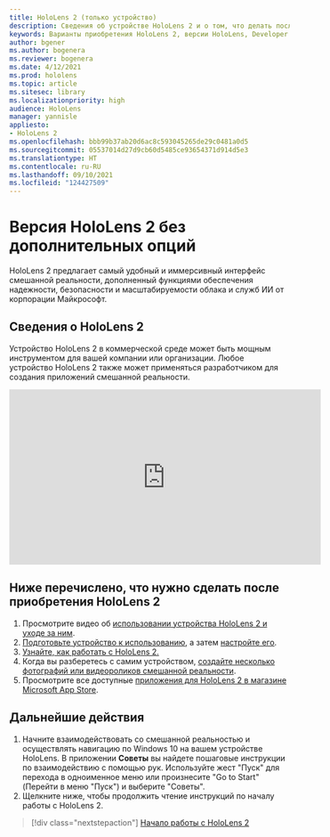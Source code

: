 ```yaml
---
title: HoloLens 2 (только устройство)
description: Сведения об устройстве HoloLens 2 и о том, что делать после получения устройства.
keywords: Варианты приобретения HoloLens 2, версии HoloLens, Developer Edition
author: bgener
ms.author: bogenera
ms.reviewer: bogenera
ms.date: 4/12/2021
ms.prod: hololens
ms.topic: article
ms.sitesec: library
ms.localizationpriority: high
audience: HoloLens
manager: yannisle
appliesto:
- HoloLens 2
ms.openlocfilehash: bbb99b37ab20d6ac8c593045265de29c0481a0d5
ms.sourcegitcommit: 05537014d27d9cb60d5485ce93654371d914d5e3
ms.translationtype: HT
ms.contentlocale: ru-RU
ms.lasthandoff: 09/10/2021
ms.locfileid: "124427509"
---
```

# <a name="hololens-2-device-only-edition"></a>Версия HoloLens 2 без дополнительных опций

HoloLens 2 предлагает самый удобный и иммерсивный интерфейс смешанной реальности, дополненный функциями обеспечения надежности, безопасности и масштабируемости облака и служб ИИ от корпорации Майкрософт.

## <a name="learn-about-hololens-2"></a>Сведения о HoloLens 2
Устройство HoloLens 2 в коммерческой среде может быть мощным инструментом для вашей компании или организации. Любое устройство HoloLens 2 также может применяться разработчиком для создания приложений смешанной реальности.

<iframe width="560" height="315" src="https://www.youtube.com/embed/XwOnHqiNAeU" frameborder="0" allow="accelerometer; autoplay; clipboard-write; encrypted-media; gyroscope; picture-in-picture" allowfullscreen></iframe>

## <a name="heres-what-to-do-next-with-the-hololens-2"></a>Ниже перечислено, что нужно сделать после приобретения HoloLens 2

1. Просмотрите видео об [использовании устройства HoloLens 2 и уходе за ним](/hololens/hololens2-maintenance##HoloLens-2-Use-and-Care).
1. [Подготовьте устройство к использованию](/hololens/hololens2-setup), а затем [настройте его](/hololens/hololens2-start).
1. [Узнайте, как работать с HoloLens 2.](/hololens/holographic-home)
1. Когда вы разберетесь с самим устройством, [создайте несколько фотографий или видеороликов смешанной реальности](/hololens/holographic-photos-and-videos).
1. Просмотрите все доступные [приложения для HoloLens 2 в магазине Microsoft App Store](/hololens/holographic-store-apps).

## <a name="next-steps"></a>Дальнейшие действия

1. Начните взаимодействовать со смешанной реальностью и осуществлять навигацию по Windows 10 на вашем устройстве HoloLens. В приложении **Советы** вы найдете пошаговые инструкции по взаимодействию с помощью рук. Используйте жест "Пуск" для перехода в одноименное меню или произнесите "Go to Start" (Перейти в меню "Пуск") и выберите "Советы".
1. Щелкните ниже, чтобы продолжить чтение инструкций по началу работы с HoloLens 2.

> [!div class="nextstepaction"]
> [Начало работы с HoloLens 2](hololens2-basic-usage.md)